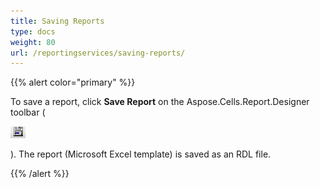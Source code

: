 ```yaml
---
title: Saving Reports
type: docs
weight: 80
url: /reportingservices/saving-reports/
---
```


{{% alert color="primary" %}} 

To save a report, click **Save Report** on the Aspose.Cells.Report.Designer toolbar (

![todo:image_alt_text](saving-reports_1.png)

). 
The report (Microsoft Excel template) is saved as an RDL file.

{{% /alert %}}
